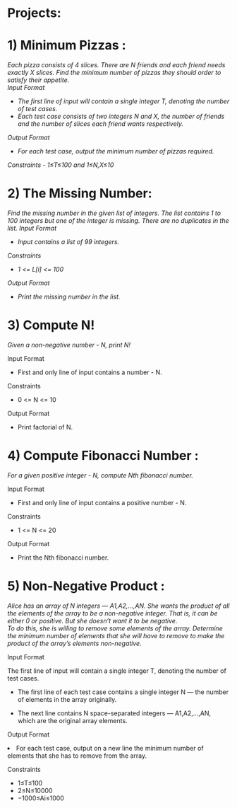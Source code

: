 # Projects:
# 1) Minimum Pizzas : 
<p><i>Each pizza consists of 4 slices. There are N friends and each friend needs exactly X slices. Find the minimum number of pizzas they should order to satisfy their appetite.
<br>Input Format
<ul><li>The first line of input will contain a single integer T, denoting the number of test cases.</li>
<li>Each test case consists of two integers N and X, the number of friends and the number of slices each friend wants respectively.</li></ul>
Output Format
<ul><li>For each test case, output the minimum number of pizzas required.</li></ul>
Constraints - 1≤T≤100 and 1≤N,X≤10</i></p>

# 2) The Missing Number: 
<p><i>Find the missing number in the given list of integers. The list contains 1 to 100 integers but one of the integer is missing. There are no duplicates in the list.
Input Format
<ul><li>Input contains a list of 99 integers.</ul></li>
Constraints
<ul><li>1 <= L[i] <= 100</ul></li>
Output Format
<ul><li>Print the missing number in the list.</li></ul></p></i>

# 3) Compute N!
<p><i>Given a non-negative number - N, print N!</i></p>
Input Format
<ul><li>First and only line of input contains a number - N.</li></ul>
Constraints
<ul><li>0 <= N <= 10</li></ul>
Output Format
<ul><li>Print factorial of N.</li></ul></i>

# 4) Compute Fibonacci Number :
<p><i>For a given positive integer - N, compute Nth fibonacci number.</i></p>
Input Format
<ul><li>First and only line of input contains a positive number - N.</ul></li>
Constraints
<ul><li>1 <= N <= 20</ul></li>
Output Format
<ul><li>Print the Nth fibonacci number.</ul></li>

# 5) Non-Negative Product :
<p><i>Alice has an array of N integers — A1,A2,…,AN. She wants the product of all the elements of the array to be a non-negative integer. That is, it can be either 0 or positive. But she doesn’t want it to be negative.
<br>
To do this, she is willing to remove some elements of the array. Determine the minimum number of elements that she will have to remove to make the product of the array’s elements non-negative.</i></p>
Input Format
<p>The first line of input will contain a single integer T, denoting the number of test cases.</p>
<ul><li>The first line of each test case contains a single integer N — the number of elements in the array originally.</li></ul>
<ul><li>The next line contains N space-separated integers — A1,A2,…,AN, which are the original array elements.</li></ul>
Output Format
<p><li>For each test case, output on a new line the minimum number of elements that she has to remove from the array.</li></p>
Constraints
<ul><li> 1≤T≤100</li>
<li> 2≤N≤10000</li>
<li>−1000≤Ai≤1000</li></ul>
